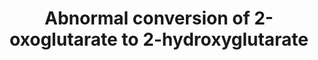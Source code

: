 ---
annotations:
- id: PW:0001472
  parent: disease pathway
  type: Pathway Ontology
  value: metabolic disease pathway
authors:
- ReactomeTeam
- Mkutmon
description: Somatic mutations affecting arginine residue 132 of IDH1 (isocitrate
  dehydrogenase 1, a cytosolic enzyme that normally catalyzes the NADP+-dependent
  conversion of isocitrate to 2-oxoglutarate), are very commonly found in human glioblastomas
  (Parsons et al. 2008). These mutant proteins efficiently catalyze the NADPH-dependent
  reduction of 2-oxoglutarate to form 2-hydroxyglutarate. Cells expressing the mutant
  protein accumulate elevated levels of 2-hydroxyglutarate, probably in the cytosol
  as IDH1 is a cytosolic enzyme. The fate of the 2-hydroxyglutarate is unclear, but
  the high frequency with which the mutation is found in surveys of primary tumors
  is consistent with the possibility that it is advantageous to the tumor cells (Dang
  et al 2009).  View original pathway at [http://www.reactome.org/PathwayBrowser/#DIAGRAM=2978092
  Reactome].
last-edited: 2021-01-25
organisms:
- Homo sapiens
redirect_from:
- /index.php/Pathway:WP3486
- /instance/WP3486
revision: null
schema-jsonld:
- '@context': https://schema.org/
  '@id': https://wikipathways.github.io/pathways/WP3486.html
  '@type': Dataset
  creator:
    '@type': Organization
    name: WikiPathways
  description: Somatic mutations affecting arginine residue 132 of IDH1 (isocitrate
    dehydrogenase 1, a cytosolic enzyme that normally catalyzes the NADP+-dependent
    conversion of isocitrate to 2-oxoglutarate), are very commonly found in human
    glioblastomas (Parsons et al. 2008). These mutant proteins efficiently catalyze
    the NADPH-dependent reduction of 2-oxoglutarate to form 2-hydroxyglutarate. Cells
    expressing the mutant protein accumulate elevated levels of 2-hydroxyglutarate,
    probably in the cytosol as IDH1 is a cytosolic enzyme. The fate of the 2-hydroxyglutarate
    is unclear, but the high frequency with which the mutation is found in surveys
    of primary tumors is consistent with the possibility that it is advantageous to
    the tumor cells (Dang et al 2009).  View original pathway at [http://www.reactome.org/PathwayBrowser/#DIAGRAM=2978092
    Reactome].
  keywords:
  - 2HG
  - 2OG
  - H+
  - 'IDH1 R132C mutant '
  - 'IDH1 R132H mutant '
  - 'IDH1 R132L mutant '
  - 'IDH1 R132S mutant '
  - IDH1 R132mutant
  - NADP+
  - NADPH
  - dimers
  license: CC0
  name: Abnormal conversion of 2-oxoglutarate to 2-hydroxyglutarate
seo: CreativeWork
title: Abnormal conversion of 2-oxoglutarate to 2-hydroxyglutarate
wpid: WP3486
---